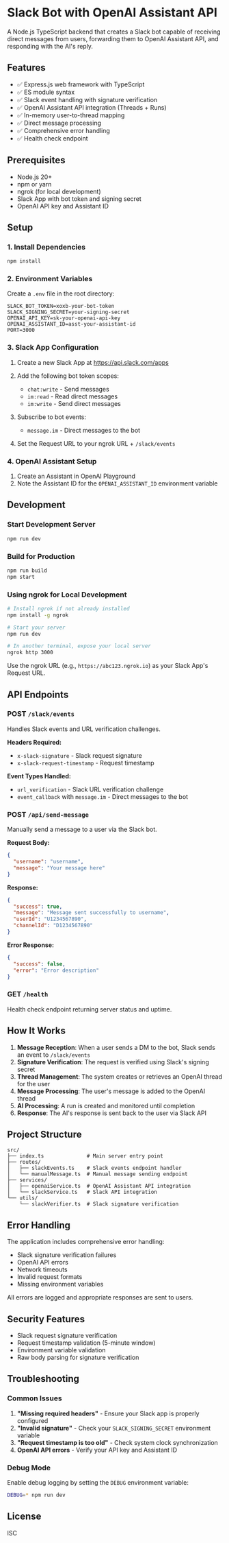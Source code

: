 # Slack Bot with OpenAI Assistant API

A Node.js TypeScript backend that creates a Slack bot capable of receiving direct messages from users, forwarding them to OpenAI Assistant API, and responding with the AI's reply.

## Features

- ✅ Express.js web framework with TypeScript
- ✅ ES module syntax
- ✅ Slack event handling with signature verification
- ✅ OpenAI Assistant API integration (Threads + Runs)
- ✅ In-memory user-to-thread mapping
- ✅ Direct message processing
- ✅ Comprehensive error handling
- ✅ Health check endpoint

## Prerequisites

- Node.js 20+ 
- npm or yarn
- ngrok (for local development)
- Slack App with bot token and signing secret
- OpenAI API key and Assistant ID

## Setup

### 1. Install Dependencies

```bash
npm install
```

### 2. Environment Variables

Create a `.env` file in the root directory:

```env
SLACK_BOT_TOKEN=xoxb-your-bot-token
SLACK_SIGNING_SECRET=your-signing-secret
OPENAI_API_KEY=sk-your-openai-api-key
OPENAI_ASSISTANT_ID=asst-your-assistant-id
PORT=3000
```

### 3. Slack App Configuration

1. Create a new Slack App at https://api.slack.com/apps
2. Add the following bot token scopes:
   - `chat:write` - Send messages
   - `im:read` - Read direct messages
   - `im:write` - Send direct messages

3. Subscribe to bot events:
   - `message.im` - Direct messages to the bot

4. Set the Request URL to your ngrok URL + `/slack/events`

### 4. OpenAI Assistant Setup

1. Create an Assistant in OpenAI Playground
2. Note the Assistant ID for the `OPENAI_ASSISTANT_ID` environment variable

## Development

### Start Development Server

```bash
npm run dev
```

### Build for Production

```bash
npm run build
npm start
```

### Using ngrok for Local Development

```bash
# Install ngrok if not already installed
npm install -g ngrok

# Start your server
npm run dev

# In another terminal, expose your local server
ngrok http 3000
```

Use the ngrok URL (e.g., `https://abc123.ngrok.io`) as your Slack App's Request URL.

## API Endpoints

### POST `/slack/events`
Handles Slack events and URL verification challenges.

**Headers Required:**
- `x-slack-signature` - Slack request signature
- `x-slack-request-timestamp` - Request timestamp

**Event Types Handled:**
- `url_verification` - Slack URL verification challenge
- `event_callback` with `message.im` - Direct messages to the bot

### POST `/api/send-message`
Manually send a message to a user via the Slack bot.

**Request Body:**
```json
{
  "username": "username",
  "message": "Your message here"
}
```

**Response:**
```json
{
  "success": true,
  "message": "Message sent successfully to username",
  "userId": "U1234567890",
  "channelId": "D1234567890"
}
```

**Error Response:**
```json
{
  "success": false,
  "error": "Error description"
}
```

### GET `/health`
Health check endpoint returning server status and uptime.

## How It Works

1. **Message Reception**: When a user sends a DM to the bot, Slack sends an event to `/slack/events`
2. **Signature Verification**: The request is verified using Slack's signing secret
3. **Thread Management**: The system creates or retrieves an OpenAI thread for the user
4. **Message Processing**: The user's message is added to the OpenAI thread
5. **AI Processing**: A run is created and monitored until completion
6. **Response**: The AI's response is sent back to the user via Slack API

## Project Structure

```
src/
├── index.ts              # Main server entry point
├── routes/
│   ├── slackEvents.ts    # Slack events endpoint handler
│   └── manualMessage.ts  # Manual message sending endpoint
├── services/
│   ├── openaiService.ts  # OpenAI Assistant API integration
│   └── slackService.ts   # Slack API integration
└── utils/
    └── slackVerifier.ts  # Slack signature verification
```

## Error Handling

The application includes comprehensive error handling:

- Slack signature verification failures
- OpenAI API errors
- Network timeouts
- Invalid request formats
- Missing environment variables

All errors are logged and appropriate responses are sent to users.

## Security Features

- Slack request signature verification
- Request timestamp validation (5-minute window)
- Environment variable validation
- Raw body parsing for signature verification

## Troubleshooting

### Common Issues

1. **"Missing required headers"** - Ensure your Slack app is properly configured
2. **"Invalid signature"** - Check your `SLACK_SIGNING_SECRET` environment variable
3. **"Request timestamp is too old"** - Check system clock synchronization
4. **OpenAI API errors** - Verify your API key and Assistant ID

### Debug Mode

Enable debug logging by setting the `DEBUG` environment variable:

```bash
DEBUG=* npm run dev
```

## License

ISC 